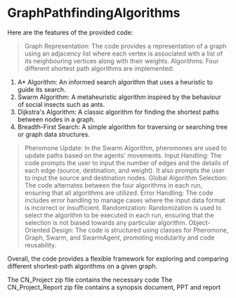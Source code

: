 # GraphPathfindingAlgorithms

Here are the features of the provided code:

> Graph Representation: The code provides a representation of a graph using an adjacency list where each vertex is associated with a list of its neighbouring vertices along with their weights.
> Algorithms: Four different shortest path algorithms are implemented:
  1. A* Algorithm: An informed search algorithm that uses a heuristic to guide its search.
  2. Swarm Algorithm: A metaheuristic algorithm inspired by the behaviour of social insects such as ants.
  3. Dijkstra's Algorithm: A classic algorithm for finding the shortest paths between nodes in a graph.
  4. Breadth-First Search: A simple algorithm for traversing or searching tree or graph data structures.

> Pheromone Update: In the Swarm Algorithm, pheromones are used to update paths based on the agents' movements.
> Input Handling: The code prompts the user to input the number of edges and the details of each edge (source, destination, and weight). It also prompts the user to input the source and destination nodes.
> Global Algorithm Selection: The code alternates between the four algorithms in each run, ensuring that all algorithms are utilized.
> Error Handling: The code includes error handling to manage cases where the input data format is incorrect or insufficient.
> Randomization: Randomization is used to select the algorithm to be executed in each run, ensuring that the selection is not biased towards any particular algorithm.
> Object-Oriented Design: The code is structured using classes for Pheromone, Graph, Swarm, and SwarmAgent, promoting modularity and code reusability.

Overall, the code provides a flexible framework for exploring and comparing different shortest-path algorithms on a given graph.

The CN_Project zip file contains the necessary code 
The CN_Project_Report zip file contains a synopsis document, PPT and report 
